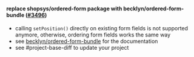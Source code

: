 #### replace shopsys/ordered-form package with becklyn/ordered-form-bundle ([#3496](https://github.com/shopsys/shopsys/pull/3496))

- calling `setPosition()` directly on existing form fields is not supported anymore, otherwise, ordering form fields works the same way
- see [becklyn/ordered-form-bundle](https://github.com/Becklyn/OrderedFormBundle) for the documentation
- see #project-base-diff to update your project
